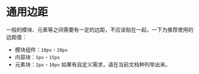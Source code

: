 # 通用边距
一般的模块、元素等之间需要有一定的边距，不应该贴在一起，一下为推荐使用的边距值：
- 模块组件：`10px` - `20px`
- 内容块：`5px` - `15px`
- 元素块：`2px` - `10px`
如果有自定义需求，请在当前文档种列举出来。
